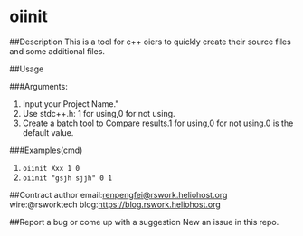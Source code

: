# oiinit
##Description
This is a tool for c++ oiers to quickly create their source files and some additional files.

##Usage

###Arguments:
1. Input your Project Name."
2. Use stdc++.h: 1 for using,0 for not using.
3. Create a batch tool to Compare results.1 for using,0 for not using.0 is the default value.

###Examples(cmd)
1. `oiinit Xxx 1 0`
2. `oiinit "gsjh sjjh" 0 1`

##Contract author
email:renpengfei@rswork.heliohost.org
wire:@rsworktech
blog:https://blog.rswork.heliohost.org

##Report a bug or come up with a suggestion
New an issue in this repo.
            

